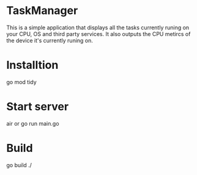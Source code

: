 # TaskManager


This is a simple application that displays all the tasks currently runing 
on your CPU, OS and third party services.
It also outputs the CPU metircs of the device it's currently runing on.

# Installtion
go mod tidy 

# Start server 
air 
  or
go run main.go 

# Build
go build ./
